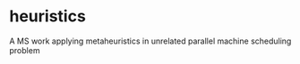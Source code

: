heuristics
==========

A MS work applying metaheuristics in unrelated parallel machine scheduling problem
